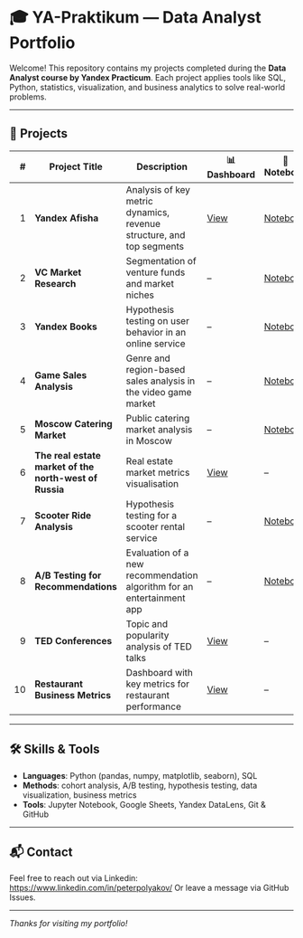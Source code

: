 # 🎓 YA-Praktikum — Data Analyst Portfolio

Welcome! This repository contains my projects completed during the **Data Analyst course by Yandex Practicum**. Each project applies tools like SQL, Python, statistics, visualization, and business analytics to solve real-world problems.

---

## 🧩 Projects

| # | Project Title | Description | 📊 Dashboard | 📁 Notebook |
|--:|----------------|-------------|--------------|-------------|
| 1 | **Yandex Afisha** | Analysis of key metric dynamics, revenue structure, and top segments | [View](https://datalens.yandex.cloud/m4l174cjgeuc8) | [Notebook](1%20Thesis%20-%20Analysis%20of%20Yandex%20Afisha%20ticket%20booking%20data.ipynb) |
| 2 | **VC Market Research** | Segmentation of venture funds and market niches | – | [Notebook](2%20Module%20practice%20-%20VC%20market%20research.ipynb) |
| 3 | **Yandex Books** | Hypothesis testing on user behavior in an online service | – | [Notebook](3%20Module%20practice%20(hypotheses%20testing)%20-%20Yandex%20books%20users.ipynb) |
| 4 | **Game Sales Analysis** | Genre and region-based sales analysis in the video game market | – | [Notebook](Sprint%20Project%20No%207%20-%20Analysis%20of%20game%20sales%20by%20genre%20and%20market.ipynb) |
| 5 | **Moscow Catering Market** | Public catering market analysis in Moscow | – | [Notebook](Sprint%20Project%20No%208%20-%20Moscow%20public%20catering%20market.ipynb) |
| 6 | **The real estate market of the north-west of Russia** | Real estate market metrics visualisation | [View](https://datalens.yandex/2fuekh7hk4i6p?tab=aW) | – |
| 7 | **Scooter Ride Analysis** | Hypothesis testing for a scooter rental service | – | [Notebook](Sprint%20Project%20No%2010%20(hypotheses%20testing)%20-%20Scooter%20ride%20analysis.ipynb) |
| 8 | **A/B Testing for Recommendations** | Evaluation of a new recommendation algorithm for an entertainment app | – | [Notebook](Sprint%20Project%20No%2011%20(AB%20testing)%20-%20New%20recommendation%20algorithm%20for%20entertainment%20app.ipynb) |
| 9 | **TED Conferences** | Topic and popularity analysis of TED talks | [View](https://datalens.yandex/gs9rl19ya6te3) | – |
| 10 | **Restaurant Business Metrics** | Dashboard with key metrics for restaurant performance | [View](https://datalens.yandex/do8zyfh8oddqz) | – |

---

## 🛠 Skills & Tools

- **Languages**: Python (pandas, numpy, matplotlib, seaborn), SQL
- **Methods**: cohort analysis, A/B testing, hypothesis testing, data visualization, business metrics
- **Tools**: Jupyter Notebook, Google Sheets, Yandex DataLens, Git & GitHub

---

## 📬 Contact

Feel free to reach out via Linkedin: https://www.linkedin.com/in/peterpolyakov/ 
Or leave a message via GitHub Issues.

---

_Thanks for visiting my portfolio!_
